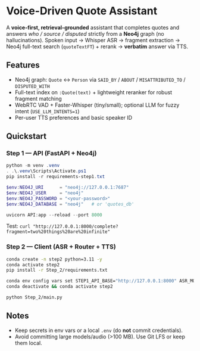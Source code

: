 # Voice-Driven Quote Assistant

A **voice-first, retrieval-grounded** assistant that completes quotes and answers *who / source / disputed* strictly from a **Neo4j** graph (no hallucinations). Spoken input → Whisper ASR → fragment extraction → Neo4j full-text search (`quoteTextFT`) + rerank → **verbatim** answer via TTS.

## Features
- Neo4j graph: `Quote` ↔ `Person` via `SAID_BY` / `ABOUT` / `MISATTRIBUTED_TO` / `DISPUTED_WITH`
- Full-text index on `:Quote(text)` + lightweight reranker for robust fragment matching
- WebRTC VAD + Faster-Whisper (tiny/small); optional LLM for fuzzy intent (`USE_LLM_INTENTS=1`)
- Per-user TTS preferences and basic speaker ID

## Quickstart

### Step 1 — API (FastAPI + Neo4j)
```powershell
python -m venv .venv
. .\.venv\Scripts\Activate.ps1
pip install -r requirements-step1.txt

$env:NEO4J_URI      = "neo4j://127.0.0.1:7687"
$env:NEO4J_USER     = "neo4j"
$env:NEO4J_PASSWORD = "<your-password>"
$env:NEO4J_DATABASE = "neo4j"   # or 'quotes_db'

uvicorn API:app --reload --port 8000
```
Test: `curl "http://127.0.0.1:8000/complete?fragment=two%20things%20are%20infinite"`

### Step 2 — Client (ASR + Router + TTS)
```bash
conda create -n step2 python=3.11 -y
conda activate step2
pip install -r Step_2/requirements.txt

conda env config vars set STEP1_API_BASE="http://127.0.0.1:8000" ASR_MODEL=small SIM_THRESHOLD=0.75
conda deactivate && conda activate step2

python Step_2/main.py
```

## Notes
- Keep secrets in env vars or a local `.env` (do **not** commit credentials).
- Avoid committing large models/audio (>100 MB). Use Git LFS or keep them local.

